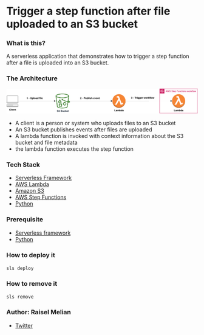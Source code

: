 # Trigger a step function after file uploaded to an S3 bucket

### What is this?
A serverless application that demonstrates how to trigger a step function after a file is uploaded into an S3 bucket.

### The Architecture
![Diagram](assets/diagram.png)
* A client is a person or system who uploads files to an S3 bucket
* An S3 bucket publishes events after files are uploaded
* A lambda function is invoked with context information about the S3 bucket and file metadata
* the lambda function executes the step function


### Tech Stack
* [Serverless Framework](https://www.serverless.com/)
* [AWS Lambda](https://aws.amazon.com/lambda/)
* [Amazon S3](https://aws.amazon.com/s3/)
* [AWS Step Functions](https://aws.amazon.com/step-functions/)
* [Python](https://www.python.org/)


### Prerequisite
* [Serverless framework](https://www.serverless.com/framework/docs/providers/aws/guide/installation/)
* [Python](https://wiki.python.org/moin/BeginnersGuide/Download)


### How to deploy it
```
sls deploy
```

### How to remove it
```
sls remove
```


### Author: Raisel Melian
* [Twitter](https://twitter.com/raiselmelian)